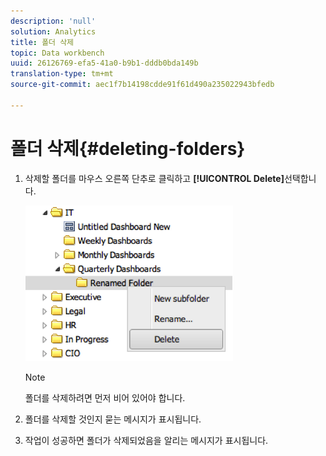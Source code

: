 ```yaml
---
description: 'null'
solution: Analytics
title: 폴더 삭제
topic: Data workbench
uuid: 26126769-efa5-41a0-b9b1-dddb0bda149b
translation-type: tm+mt
source-git-commit: aec1f7b14198cdde91f61d490a235022943bfedb

---
```



# 폴더 삭제{#deleting-folders}

1. 삭제할 폴더를 마우스 오른쪽 단추로 클릭하고 **[!UICONTROL Delete]**&#x200B;선택합니다.

   ![](assets/delete_folder.png)

   >[!NOTE]
   >
   >폴더를 삭제하려면 먼저 비어 있어야 합니다.

1. 폴더를 삭제할 것인지 묻는 메시지가 표시됩니다.
1. 작업이 성공하면 폴더가 삭제되었음을 알리는 메시지가 표시됩니다.
